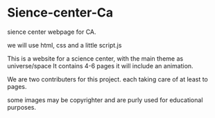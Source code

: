 # Sience-center-Ca
sience center webpage for CA. 

we will use html, css and a little script.js

This is a website for a science center, with the main theme as universe/space
It contains 4-6 pages
it will include an animation.

We are two contributers for this project.
each taking care of at least to pages.

some images may be copyrighter and are purly used for educational purposes.
